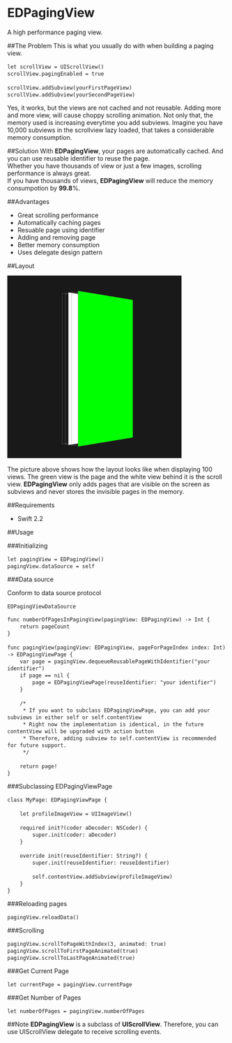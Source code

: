 # EDPagingView
A high performance paging view.

##The Problem
This is what you usually do with when building a paging view.

```
let scrollView = UIScrollView()
scrollView.pagingEnabled = true

scrollView.addSubview(yourFirstPageView)
scrollView.addSubview(yourSecondPageView)
```

Yes, it works, but the views are not cached and not reusable. Adding more and more view, will cause choppy scrolling animation.
Not only that, the memory used is increasing everytime you add subviews. Imagine you have 10,000 subviews in the scrollview lazy loaded, that takes a considerable memory consumption.

##Solution
With <b>EDPagingView</b>, your pages are automatically cached. And you can use reusable identifier to reuse the page.<br>
Whether you have thousands of view or just a few images, scrolling performance is always great. <br>
If you have thousands of views, <b>EDPagingView</b> will reduce the memory consumpotion by <b>99.8</b>%.

##Advantages

- Great scrolling performance
- Automatically caching pages
- Resuable page using identifier
- Adding and removing page
- Better memory consumption
- Uses delegate design pattern

##Layout

<img src="https://raw.githubusercontent.com/icenel/EDPagingView/assets/layout.jpg">

The picture above shows how the layout looks like when displaying 100 views. The green view is the page and the white view behind it is the scroll view.
<b>EDPagingView</b> only adds pages that are visible on the screen as subviews and never stores the invisible pages in the memory.

##Requirements

- Swift 2.2

##Usage

###Initializing

```
let pagingView = EDPagingView()
pagingView.dataSource = self
```

###Data source

Conform to data source protocol
```
EDPagingViewDataSource
```

```
func numberOfPagesInPagingView(pagingView: EDPagingView) -> Int {
    return pageCount
}

func pagingView(pagingView: EDPagingView, pageForPageIndex index: Int) -> EDPagingViewPage {
    var page = pagingView.dequeueReusablePageWithIdentifier("your identifier")
    if page == nil {
        page = EDPagingViewPage(reuseIdentifier: "your identifier")
    }
    
    /*
     * If you want to subclass EDPagingViewPage, you can add your subviews in either self or self.contentView
     * Right now the implementation is identical, in the future contentView will be upgraded with action button
     * Therefore, adding subview to self.contentView is recommended for future support.
     */
    
    return page!
}
```

###Subclassing EDPagingViewPage

```
class MyPage: EDPagingViewPage {

    let profileImageView = UIImageView()
    
    required init?(coder aDecoder: NSCoder) {
        super.init(coder: aDecoder)
    }
    
    override init(reuseIdentifier: String?) {
        super.init(reuseIdentifier: reuseIdentifier)
        
        self.contentView.addSubview(profileImageView)
    }
}
```

###Reloading pages

```
pagingView.reloadData()
```

###Scrolling

```
pagingView.scrollToPageWithIndex(3, animated: true) 
pagingView.scrollToFirstPageAnimated(true)
pagingView.scrollToLastPageAnimated(true)
```

###Get Current Page

```
let currentPage = pagingView.currentPage
```

###Get Number of Pages

```
let numberOfPages = pagingView.numberOfPages
```

##Note
<b>EDPagingView</b> is a subclass of <b>UIScrollView</b>. Therefore, you can use UIScrollView delegate to receive scrolling events.
